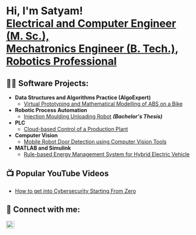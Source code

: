 <h1>Hi, I'm Satyam! <br/><a href="https://github.com/satyam-u-d">Electrical and Computer Engineer (M. Sc.), <br>Mechatronics Engineer (B. Tech.)</a>, <br><a href="https://www.linkedin.com/in/satyam-dudhagara-9707/">Robotics Professional</a></h1>

<h2>👨‍💻 Software Projects:</h2>

- <b>Data Structures and Algorithms Practice (AlgoExpert)</b>
  - [Virtual Prototyping and Mathematical Modelling of ABS on a Bike](https://github.com/satyam-u-d/VirtualPrototypingABS)
- <b>Robotic Process Automation</b>
  - [Injection Moulding Unloading Robot](https://github.com/satyam-u-d/Injection-Moulding-Unloading-Robot) <b><i>(Bachelor's Thesis)</b></i>
- <b>PLC</b>
  - [Cloud-based Control of a Production Plant](https://github.com/satyam-u-d/PLC-Cloud-Automation)
- <b>Computer Vision</b>
  - [Mobile Robot Door Detection using Computer Vision Tools](https://github.com/satyam-u-d/Door-Status-Detection)
- <b>MATLAB and Simulink</b>
  - [Rule-based Energy Management System for Hybrid Electric Vehicle](https://github.com/satyam-u-d/Rule-Based-EMS-for-HEV)

<h2>📺 Popular YouTube Videos</h2>

- [How to get into Cybersecurity Starting From Zero](https://www.youtube.com/watch?v=a83ASGn_V_s)

<h2> 🤳 Connect with me:</h2>

[<img align="left" alt="Satyam Dudhagara | LinkedIn" width="22px" src="https://cdn.jsdelivr.net/npm/simple-icons@v3/icons/linkedin.svg" />][linkedin]

[linkedin]: https://linkedin.com/in/satyam-dudhagara-9707

<!--
**satyam-u-d/satyam-u-d** is a ✨ _special_ ✨ repository because its `README.md` (this file) appears on your GitHub profile.

Here are some ideas to get you started:

- 🔭 I’m currently working on ...
- 🌱 I’m currently learning ...
- 👯 I’m looking to collaborate on ...
- 🤔 I’m looking for help with ...
- 💬 Ask me about ...
- 📫 How to reach me: ...
- 😄 Pronouns: ...
- ⚡ Fun fact: ...
-->
